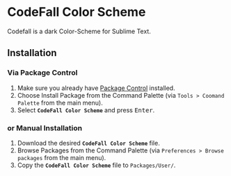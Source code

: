 # CodeFall Color Scheme  
Codefall is a dark Color-Scheme for Sublime Text.


## Installation 
### Via Package Control

1. Make sure you already have [Package Control](https://packagecontrol.io/installation) installed.
2. Choose Install Package from the Command Palette (via `Tools > Coomand Palette` from the main menu).
3. Select **`CodeFall Color Scheme`** and press <kbd>Enter</kbd>.

### or Manual Installation

1. Download the desired **`CodeFall Color Scheme`** file.
2. Browse Packages from the Command Palette (via `Preferences > Browse packages` from the main menu).
3. Copy the **`CodeFall Color Scheme`** file to `Packages/User/`.
	
